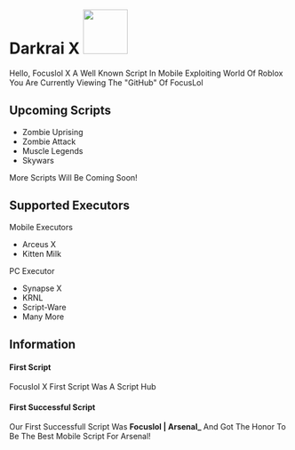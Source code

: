 # Darkrai X <img src="images/1668949304106.png" width=80>

Hello, Focuslol X A Well Known Script In Mobile Exploiting World Of Roblox
You Are Currently Viewing The "GitHub" Of FocusLol


## Upcoming Scripts

* Zombie Uprising
* Zombie Attack
* Muscle Legends
* Skywars
  
More Scripts Will Be Coming Soon!

## Supported Executors

Mobile Executors

* Arceus X
* Kitten Milk

PC Executor

* Synapse X
* KRNL
* Script-Ware
* Many More

## Information

#### First Script

Focuslol X First Script Was A Script Hub

#### First Successful Script

Our First Successfull Script Was **Focuslol | Arsenal_** And Got The Honor To Be The Best Mobile Script For Arsenal!

